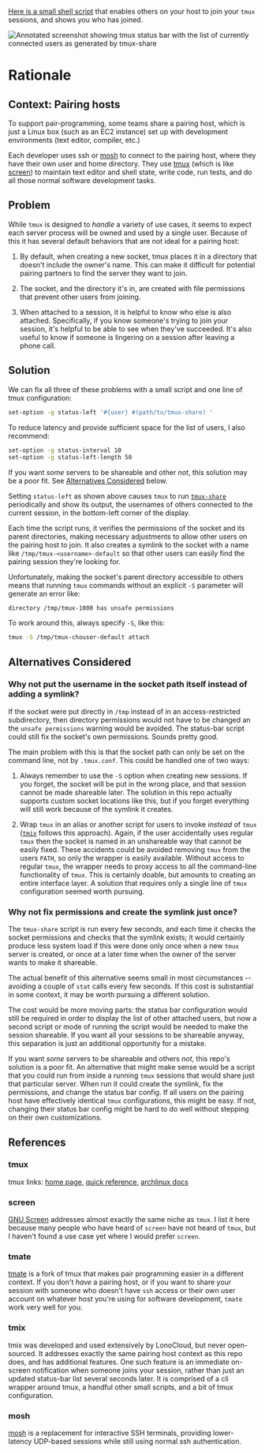[Here is a small shell script](tmux-share) that enables others on your host to
join your `tmux` sessions, and shows you who has joined.

![Annotated screenshot showing tmux status bar with the list of currently
connected users as generated by tmux-share](/demo1.png)

# Rationale

## Context: Pairing hosts

To support pair-programming, some teams share a pairing host, which is just a
Linux box (such as an EC2 instance) set up with development environments (text
editor, compiler, etc.)

Each developer uses ssh or [mosh](#mosh) to connect to the pairing host, where
they have their own user and home directory. They use [tmux](#tmux) (which is
like [screen](#screen)) to maintain text editor and shell state, write code, run
tests, and do all those normal software development tasks.

## Problem

While `tmux` is designed to _handle_ a variety of use cases, it seems to expect
each server process will be owned and used by a single user.  Because of this it
has several default behaviors that are not ideal for a pairing host:

1. By default, when creating a new socket, tmux places it in a directory that
   doesn't include the owner's name. This can make it difficult for potential
   pairing partners to find the server they want to join.

2. The socket, and the directory it's in, are created with file permissions that
   prevent other users from joining.

3. When attached to a session, it is helpful to know who else is also attached.
   Specifically, if you know someone's trying to join your session, it's helpful
   to be able to see when they've succeeded. It's also useful to know if someone
   is lingering on a session after leaving a phone call.

## Solution

We can fix all three of these problems with a small script and one line of tmux
configuration:

``` sh
set-option -g status-left '#{user} #(path/to/tmux-share) '
```

To reduce latency and provide sufficient space for the list of users, I also
recommend:

``` sh
set-option -g status-interval 10
set-option -g status-left-length 50
```

If you want _some_ servers to be shareable and other _not_, this solution may be a poor fit. See [Alternatives Considered](#alternatives_considered) below.

Setting `status-left` as shown above causes `tmux` to run
[`tmux-share`](tmux-share) periodically and show its output, the
usernames of others connected to the current session, in the bottom-left corner
of the display.

Each time the script runs, it verifies the permissions of the socket and its
parent directories, making necessary adjustments to allow other users on the
pairing host to join.  It also creates a symlink to the socket with a name like
`/tmp/tmux-<username>-default` so that other users can easily find the pairing
session they're looking for.

Unfortunately, making the socket's parent directory accessible to others means
that running `tmux` commands without an explicit `-S` parameter will generate an
error like:

```
directory /tmp/tmux-1000 has unsafe permissions
```

To work around this, always specify `-S`, like this:

``` sh
tmux -S /tmp/tmux-chouser-default attach
```

## Alternatives Considered

### Why not put the username in the socket path itself instead of adding a symlink?

If the socket were put directly in `/tmp` instead of in an access-restricted
subdirectory, then directory permissions would not have to be changed an the
`unsafe permissions` warning would be avoided. The status-bar script could still
fix the socket's own permissions. Sounds pretty good.

The main problem with this is that the socket path can only be set on the
command line, not by `.tmux.conf`. This could be handled one of two ways:

1. Always remember to use the `-S` option when creating new sessions. If you
   forget, the socket will be put in the wrong place, and that session cannot be
   made shareable later. The solution in this repo actually supports custom
   socket locations like this, but if you forget everything will still work
   because of the symlink it creates.
   
2. Wrap `tmux` in an alias or another script for users to invoke _instead_ of
   `tmux` ([`tmix`](#tmix) follows this approach). Again, if the user
   accidentally uses regular `tmux` then the socket is named in an unshareable
   way that cannot be easily fixed. These accidents could be avoided removing
   `tmux` from the users `PATH`, so only the wrapper is easily available.
   Without access to regular `tmux`, the wrapper needs to proxy access to all
   the command-line functionality of `tmux`. This is certainly doable, but
   amounts to creating an entire interface layer. A solution that requires only
   a single line of `tmux` configuration seemed worth pursuing.
   
### Why not fix permissions and create the symlink just once?

The `tmux-share` script is run every few seconds, and each time it checks
the socket permissions and checks that the symlink exists; it would certainly
produce less system load if this were done only once when a new `tmux` server is
created, or once at a later time when the owner of the server wants to make it
shareable.

The actual benefit of this alternative seems small in most circumstances --
avoiding a couple of `stat` calls every few seconds. If this cost is substantial
in some context, it may be worth pursuing a different solution.

The cost would be more moving parts: the status bar configuration would still be
required in order to display the list of other attached users, but now a second
script or mode of running the script would be needed to make the session
shareable. If you want all your sessions to be shareable anyway, this separation
is just an additional opportunity for a mistake.

If you want _some_ servers to be shareable and others _not_, this repo's
solution is a poor fit. An alternative that might make sense would be a script
that you could run from inside a running `tmux` sessions that would share just
that particular server. When run it could create the symlink, fix the
permissions, and change the status bar config. If all users on the pairing host
have effectively identical `tmux` configurations, this might be easy. If not,
changing their status bar config might be hard to do well without stepping on
their own customizations.

## References

### tmux

tmux links: [home page](https://github.com/tmux/tmux/wiki), [quick
reference](https://quickref.me/tmux.html), [archlinux
docs](https://wiki.archlinux.org/title/Tmux)

### screen

[GNU Screen](https://www.gnu.org/software/screen/) addresses almost exactly the
same niche as `tmux`. I list it here because many people who have heard of
`screen` have not heard of `tmux`, but I haven't found a use case yet where I
would prefer `screen`.

### tmate

[tmate](https://tmate.io/) is a fork of tmux that makes pair programming easier
in a different context. If you don't _have_ a pairing host, or if you want to
share your session with someone who doesn't have `ssh` access or their own user
account on whatever host you're using for software development, `tmate` work
very well for you.

### tmix

tmix was developed and used extensively by LonoCloud, but never open-sourced. It
addresses exactly the same pairing host context as this repo does, and has
additional features. One such feature is an immediate on-screen notification
when someone joins your session, rather than just an updated status-bar list
several seconds later. It is comprised of a cli wrapper around tmux, a handful
other small scripts, and a bit of tmux configuration.

### mosh

[mosh](https://mosh.org/) is a replacement for interactive SSH terminals,
providing lower-latency UDP-based sessions while still using normal ssh
authentication.
